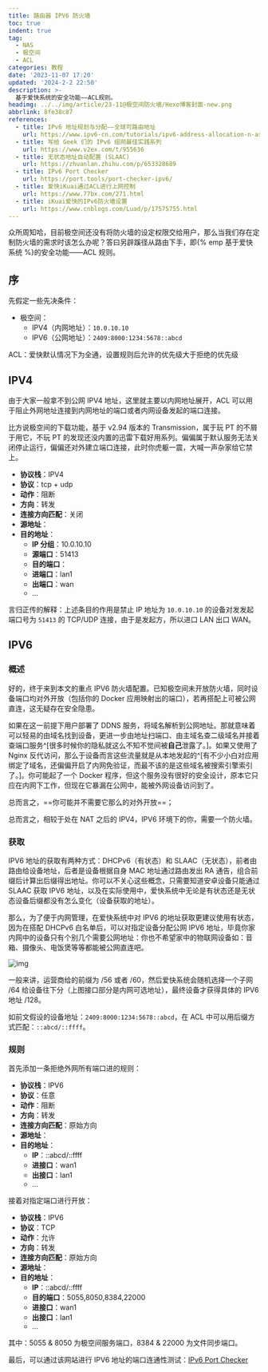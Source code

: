 ```yaml
---
title: 路由器 IPV6 防火墙
toc: true
indent: true
tag:
  - NAS
  - 极空间
  - ACL
categories: 教程
date: '2023-11-07 17:20'
updated: '2024-2-2 22:50'
description: >-
  基于爱快系统的安全功能——ACL规则。
headimg: ../../img/article/23-11@极空间防火墙/Hexo博客封面-new.png
abbrlink: 8fe38c87
references: 
  - title: IPv6 地址规划与分配——全球可路由地址 
    url: https://www.ipv6-cn.com/tutorials/ipv6-address-allocation-n-assignment.html
  - title: 写给 Geek 们的 IPv6 组网最佳实践系列
    url: https://www.v2ex.com/t/955636
  - title: 无状态地址自动配置 (SLAAC)
    url: https://zhuanlan.zhihu.com/p/653328689
  - title: IPv6 Port Checker
    url: https://port.tools/port-checker-ipv6/
  - title: 爱快iKuai通过ACL进行上网控制
    url: https://www.77bx.com/271.html
  - title: iKuai爱快的IPv6防火墙设置
    url: https://www.cnblogs.com/Luad/p/17575755.html
---
```


众所周知哈，目前极空间还没有将防火墙的设定权限交给用户，那么当我们存在定制防火墙的需求时该怎么办呢？答曰另辟蹊径从路由下手，即{% emp 基于爱快系统 %}的安全功能——ACL 规则。

## 序

先假定一些先决条件：

- 极空间：
  - IPV4（内网地址）：`10.0.10.10`
  - IPV6（公网地址）：`2409:8000:1234:5678::abcd`

ACL：爱快默认情况下为全通，设置规则后允许的优先级大于拒绝的优先级

## IPV4

由于大家一般拿不到公网 IPV4 地址，这里就主要以内网地址展开，ACL 可以用于阻止外网地址连接到内网地址的端口或者内网设备发起的端口连接。

比方说极空间的下载功能，基于 v2.94 版本的 Transmission，属于玩 PT 的不屑于用它，不玩 PT 的发现还没内置的迅雷下载好用系列。偏偏属于默认服务无法关闭停止运行，偏偏还对外建立端口连接，此时你虎躯一震，大喊一声杂家给它禁上。

- **协议栈**：IPV4
- **协议**：tcp + udp
- **动作**：阻断
- **方向**：转发
- **连接方向匹配**：关闭
- **源地址**：
- **目的地址**：
  - **IP 分组**：10.0.10.10
  - **源端口**：51413
  - **目的端口**：
  - **进端口**：lan1
  - **出端口**：wan
  - …

言归正传的解释：上述条目的作用是禁止 IP 地址为 `10.0.10.10` 的设备对发发起端口号为 `51413` 的 TCP/UDP 连接，由于是发起方，所以进口 LAN 出口 WAN。

## IPV6

### 概述

好的，终于来到本文的重点 IPV6 防火墙配置。已知极空间未开放防火墙，同时设备端口均对外开放（包括你的 Docker 应用映射出的端口），若再搭配上可被公网直连，这无疑存在安全隐患。

如果在这一前提下用户部署了 DDNS 服务，将域名解析到公网地址。那就意味着可以轻易的由域名找到设备，更进一步由地址扫端口、由主域名查二级域名并接着查端口服务^[很多时候你的隐私就这么不知不觉间被**自己**泄露了。]。如果又使用了 Nginx 反代访问，那么于设备而言这些流量就是从本地发起的^[有不少小白对应用绑定了域名，还偏偏开启了内网免验证，而最不该的是这些域名被搜索引擎索引了。]。你可能起了一个 Docker 程序，但这个服务没有很好的安全设计，原本它只应在内网下工作，但现在它暴漏在公网中，能被外网设备访问到了。

总而言之，==你可能并不需要它那么的对外开放==；

总而言之，相较于处在 NAT 之后的 IPV4，IPV6 环境下的你，需要一个防火墙。

### 获取

IPV6 地址的获取有两种方式：DHCPv6（有状态）和 SLAAC（无状态），前者由路由给设备地址，后者是设备根据自身 MAC 地址通过路由发出 RA 通告，组合前缀后计算出后缀得出地址。你可以不关心这些概念，只需要知道安卓设备只能通过 SLAAC 获取 IPV6 地址，以及在实际使用中，爱快系统中无论是有状态还是无状态设备后缀都没有怎么变化（设备获取的地址）。

那么，为了便于内网管理，在爱快系统中对 IPV6 的地址获取更建议使用有状态，因为在搭配 DHCPv6 白名单后，可以对指定设备分配公网 IPV6 地址，毕竟你家内网中的设备只有个别几个需要公网地址：你也不希望家中的物联网设备如：音箱、摄像头、电饭煲等等都能被公网直连吧。

![img](../../img/article/23-11@极空间防火墙/clip_image002.png)

一般来讲，运营商给的前缀为 /56 或者 /60，然后爱快系统会随机选择一个子网 /64 给设备往下分（上图接口部分是内网可选地址），最终设备才获得具体的 IPV6 地址 /128。

如前文假设的设备地址：`2409:8000:1234:5678::abcd`，在 ACL 中可以用后缀方式匹配：`::abcd/::ffff`。

### 规则

首先添加一条拒绝外网所有端口进的规则：

- **协议栈**：IPV6
- **协议**：任意
- **动作**：阻断
- **方向**：转发
- **连接方向匹配**：原始方向
- **源地址**：
- **目的地址**：
  - **IP**：::abcd/::ffff
  - **进接口**：wan1
  - **出接口**：lan1
  - …

接着对指定端口进行开放：

- **协议栈**：IPV6
- **协议**：TCP
- **动作**：允许
- **方向**：转发
- **连接方向匹配**：原始方向
- **源地址**：
- **目的地址**：
  - **IP**：::abcd/::ffff
  - **目的端口**：5055,8050,8384,22000
  - **进接口**：wan1
  - **出接口**：lan1
  - …

其中：5055 & 8050 为极空间服务端口，8384 & 22000 为文件同步端口。

最后，可以通过该网站进行 IPV6 地址的端口连通性测试：[IPv6 Port Checker](https://port.tools/port-checker-ipv6/)
